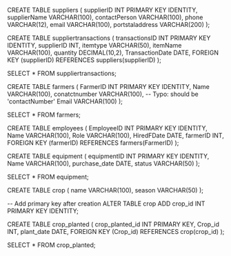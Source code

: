 CREATE TABLE suppliers (
    supplierID INT PRIMARY KEY IDENTITY, 
    supplierName VARCHAR(100),
    contactPerson VARCHAR(100),
    phone VARCHAR(12),
    email VARCHAR(100),
    portstaladdress VARCHAR(200)
);

CREATE TABLE suppliertransactions (
    transactionsID INT PRIMARY KEY IDENTITY,
    supplierID INT,
    itemtype VARCHAR(50),
    itemName VARCHAR(100),
    quantity DECIMAL(10,2),
    TransactionDate DATE,
    FOREIGN KEY (supplierID) REFERENCES suppliers(supplierID)
);

SELECT * FROM suppliertransactions;

CREATE TABLE farmers (
    FarmerID INT PRIMARY KEY IDENTITY,
    Name VARCHAR(100),
    conatctnumber VARCHAR(100),  -- Typo: should be 'contactNumber'
    Email VARCHAR(100)
);

SELECT * FROM farmers;

CREATE TABLE employees (
    EmployeeID INT PRIMARY KEY IDENTITY,
    Name VARCHAR(100),
    Role VARCHAR(100),
    HiredFDate DATE,
    farmerID INT,
    FOREIGN KEY (farmerID) REFERENCES farmers(FarmerID)
);

CREATE TABLE equipment (
    equipmentID INT PRIMARY KEY IDENTITY,
    Name VARCHAR(100),
    purchase_date DATE,
    status VARCHAR(50)
);

SELECT * FROM equipment;

CREATE TABLE crop (
    name VARCHAR(100),
    season VARCHAR(50)
);

-- Add primary key after creation
ALTER TABLE crop
ADD crop_id INT PRIMARY KEY IDENTITY;

CREATE TABLE crop_planted (
    crop_planted_id INT PRIMARY KEY,
    Crop_id INT,
    plant_date DATE,
    FOREIGN KEY (Crop_id) REFERENCES crop(crop_id)
);

SELECT * FROM crop_planted;

